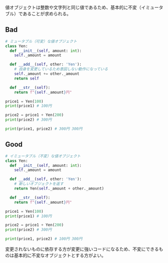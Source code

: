 値オブジェクトは整数や文字列と同じ値であるため、基本的に不変（イミュータブル）であることが求められる。

## Bad

```python
# ミュータブル（可変）な値オブジェクト
class Yen:
  def __init__(self, amount: int):
    self._amount = amount

  def __add__(self, other: 'Yen'):
    # 自身を変更しているため意図しない動作になっている
    self._amount += other._amount
    return self

  def __str__(self):
    return f"{self._amount}円"

price1 = Yen(100)
print(price1) # 100円

price2 = price1 + Yen(200)
print(price2) # 300円

print(price1, price2) # 300円 300円
```

## Good

```python
# イミュータブル（不変）な値オブジェクト
class Yen:
  def __init__(self, amount: int):
    self._amount = amount

  def __add__(self, other: 'Yen'):
    # 新しいオブジェクトを返す
    return Yen(self._amount + other._amount)

  def __str__(self):
    return f"{self._amount}円"

price1 = Yen(100)
print(price1) # 100円

price2 = price1 + Yen(200)
print(price2) # 300円

print(price1, price2) # 100円 300円
```

変更されないものに依存する方が変更に強いコードになるため、不変にできるものは基本的に不変なオブジェクトとする方がよい。